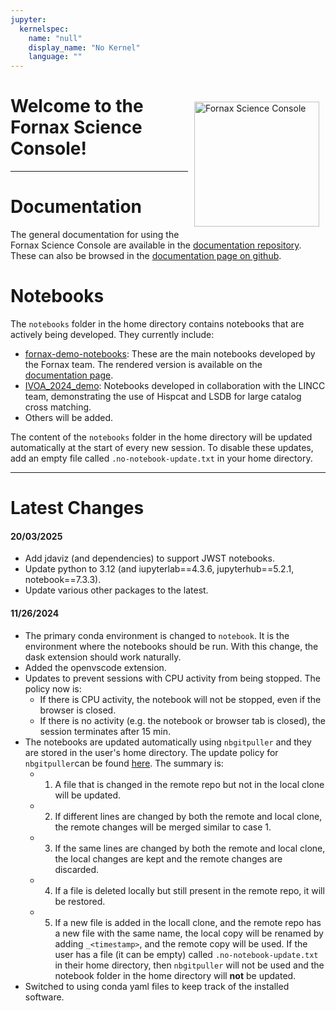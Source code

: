 ```yaml
---
jupyter:
  kernelspec: 
    name: "null"
    display_name: "No Kernel"
    language: ""
---
```

#
<img src="https://nasa-fornax.github.io/fornax-demo-notebooks/_static/fornax_logo.png" alt="Fornax Science Console"
    style="float: right; width: 200px; margin: 10px;" />

# Welcome to the Fornax Science Console!
---

# Documentation
The general documentation for using the Fornax Science Console are available in the 
[documentation repository](fornax-documentation/README.md). These can also be browsed
in the [documentation page on github](https://nasa-fornax.github.io/fornax-demo-notebooks/#user-documentation).

# Notebooks
The `notebooks` folder in the home directory contains notebooks that are actively being
developed. They currently include:
- [fornax-demo-notebooks](fornax-demo-notebooks/README.md): These are the main notebooks developed
  by the Fornax team. The rendered version is available on the
  [documentation page](https://nasa-fornax.github.io/fornax-demo-notebooks).
- [IVOA_2024_demo](IVOA_2024_demo/README.md): Notebooks developed in collaboration with the LINCC team,
  demonstrating the use of Hispcat and LSDB for large catalog cross matching.
- Others will be added.

The content of the `notebooks` folder in the home directory will be updated automatically
at the start of every new session. To disable these updates, add an empty file called
`.no-notebook-update.txt` in your home directory.

---
# Latest Changes
#### 20/03/2025
- Add jdaviz (and dependencies) to support JWST notebooks.
- Update python to 3.12 (and iupyterlab==4.3.6, jupyterhub==5.2.1, notebook==7.3.3).
- Update various other packages to the latest.
#### 11/26/2024
- The primary conda environment is changed to `notebook`. It is the environment
where the notebooks should be run. With this change, the dask extension should
work naturally.
- Added the openvscode extension.
- Updates to prevent sessions with CPU activity from being stopped. The policy now is:
    - If there is CPU activity, the notebook will not be stopped, even if the browser
    is closed.
    - If there is no activity (e.g. the notebook or browser tab is closed),
    the session terminates after 15 min. 
- The notebooks are updated automatically using `nbgitpuller` and they are
stored in the user's home directory. The update policy for `nbgitpuller`can be found
[here](https://nbgitpuller.readthedocs.io/en/latest/topic/automatic-merging.html#topic-automatic-merging).
The summary is:
    - 1. A file that is changed in the remote repo but not in the local clone will be updated.
    - 2. If different lines are changed by both the remote and local clone, the remote
    changes will be merged similar to case 1.
    - 3. If the same lines are changed by both the remote and local clone, the local
    changes are kept and the remote changes are discarded.
    - 4. If a file is deleted locally but still present in the remote repo, it will be restored.
    - 5. If a new file is added in the locall clone, and the remote repo has a new file with
    the same name, the local copy will be renamed by adding `_<timestamp>`, and the remote copy
    will be used.
If the user has a file (it can be empty) called `.no-notebook-update.txt` in their home
directory, then `nbgitpuller` will not be used and the notebook folder in the home
directory will **not** be updated.
- Switched to using conda yaml files to keep track of the installed software.